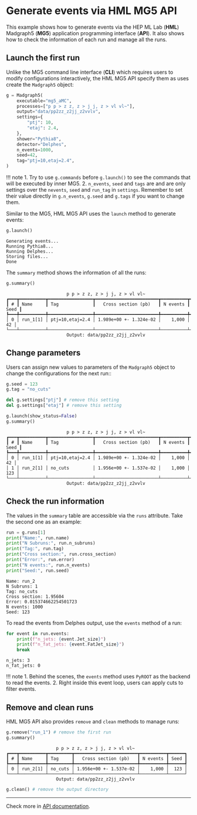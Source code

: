 # Generate events via HML MG5 API

This example shows how to generate events via the HEP ML Lab (**HML**) Madgraph5
(**MG5**) application programming interface (**API**). It also shows how to check the
information of each run and manage all the runs.

## Launch the first run

Unlike the MG5 command line interface (**CLI**) which requires users to modify
configurations interactively, the HML MG5 API specify them as uses create the
`Madgraph5` object:

``` py title="notebook.ipynb"
g = Madgraph5(
    executable="mg5_aMC",
    processes=["p p > z z, z > j j, z > vl vl~"],
    output="data/pp2zz_z2jj_z2vvlv",
    settings={
        "ptj": 10,
        "etaj": 2.4,
    },
    shower="Pythia8",
    detector="Delphes",
    n_events=1000,
    seed=42,
    tag="ptj=10,etaj=2.4",
)
```

!!! note
    1. Try to use `g.commands` before `g.launch()` to see the commands that will
        be executed by inner MG5.
    2. `n_events`, `seed` and `tags` are and are only settings over the
        `nevents`, `seed` and `run_tag` in `settings`. Remember to set their
        value directly in `g.n_events`, `g.seed` and `g.tags` if you want to
        change them.

Similar to the MG5, HML MG5 API uses the `launch` method to generate events: 

``` py title="notebook.ipynb"
g.launch()
```

<div class="result" markdown>

```
Generating events...
Running Pythia8...
Running Delphes...
Storing files...
Done
```

</div>

The `summary` method shows the information of all the runs:
    
``` py title="notebook.ipynb"
g.summary()
```

<div class="result" markdown>

```
                       p p > z z, z > j j, z > vl vl~                        
┏━━━┳━━━━━━━━━━┳━━━━━━━━━━━━━━━━━┳━━━━━━━━━━━━━━━━━━━━━━━━┳━━━━━━━━━━┳━━━━━━┓
┃ # ┃ Name     ┃ Tag             ┃   Cross section (pb)   ┃ N events ┃ Seed ┃
┡━━━╇━━━━━━━━━━╇━━━━━━━━━━━━━━━━━╇━━━━━━━━━━━━━━━━━━━━━━━━╇━━━━━━━━━━╇━━━━━━┩
│ 0 │ run_1[1] │ ptj=10,etaj=2.4 │ 1.989e+00 +- 1.324e-02 │    1,000 │   42 │
└───┴──────────┴─────────────────┴────────────────────────┴──────────┴──────┘
                       Output: data/pp2zz_z2jj_z2vvlv                        
```

</div>

## Change parameters

Users can assign new values to parameters of the `Madgraph5` object to change
the configurations for the next run::

``` py title="notebook.ipynb"
g.seed = 123
g.tag = "no_cuts"

del g.settings["ptj"] # remove this setting
del g.settings["etaj"] # remove this setting

g.launch(show_status=False)
g.summary()
```

<div class="result" markdown>

```
                       p p > z z, z > j j, z > vl vl~                        
┏━━━┳━━━━━━━━━━┳━━━━━━━━━━━━━━━━━┳━━━━━━━━━━━━━━━━━━━━━━━━┳━━━━━━━━━━┳━━━━━━┓
┃ # ┃ Name     ┃ Tag             ┃   Cross section (pb)   ┃ N events ┃ Seed ┃
┡━━━╇━━━━━━━━━━╇━━━━━━━━━━━━━━━━━╇━━━━━━━━━━━━━━━━━━━━━━━━╇━━━━━━━━━━╇━━━━━━┩
│ 0 │ run_1[1] │ ptj=10,etaj=2.4 │ 1.989e+00 +- 1.324e-02 │    1,000 │   42 │
│ 1 │ run_2[1] │ no_cuts         │ 1.956e+00 +- 1.537e-02 │    1,000 │  123 │
└───┴──────────┴─────────────────┴────────────────────────┴──────────┴──────┘
                       Output: data/pp2zz_z2jj_z2vvlv                        
```

</div>

## Check the run information

The values in the `summary` table are accessible via the `runs` attribute. Take
the second one as an example:

``` py title="notebook.ipynb"
run = g.runs[1]
print("Name:", run.name)
print("N Subruns:", run.n_subruns)
print("Tag:", run.tag)
print("Cross section:", run.cross_section)
print("Error:", run.error)
print("N events:", run.n_events)
print("Seed:", run.seed)
```

<div class="result" markdown>

```
Name: run_2
N Subruns: 1
Tag: no_cuts
Cross section: 1.95604
Error: 0.015374662254501723
N events: 1000
Seed: 123
```

</div>

To read the events from Delphes output, use the `events` method of a run:

``` py title="notebook.ipynb"
for event in run.events:
    print(f"n_jets: {event.Jet_size}")
    print(f"n_fat_jets: {event.FatJet_size}")
    break
```

<div class="result" markdown>

```
n_jets: 3
n_fat_jets: 0
```

</div>

!!! note
    1. Behind the scenes, the `events` method uses `PyROOT` as the backend to
    read the events.
    2. Right inside this event loop, users can apply cuts to filter events.

## Remove and clean runs

HML MG5 API also provides `remove` and `clean` methods to manage runs:

``` py title="notebook.ipynb"
g.remove("run_1") # remove the first run
g.summary()
```

<div class="result" markdown>

```
                   p p > z z, z > j j, z > vl vl~                    
┏━━━┳━━━━━━━━━━┳━━━━━━━━━┳━━━━━━━━━━━━━━━━━━━━━━━━┳━━━━━━━━━━┳━━━━━━┓
┃ # ┃ Name     ┃ Tag     ┃   Cross section (pb)   ┃ N events ┃ Seed ┃
┡━━━╇━━━━━━━━━━╇━━━━━━━━━╇━━━━━━━━━━━━━━━━━━━━━━━━╇━━━━━━━━━━╇━━━━━━┩
│ 0 │ run_2[1] │ no_cuts │ 1.956e+00 +- 1.537e-02 │    1,000 │  123 │
└───┴──────────┴─────────┴────────────────────────┴──────────┴──────┘
                   Output: data/pp2zz_z2jj_z2vvlv                    
```

</div>

``` py title="notebook.ipynb"
g.clean() # remove the output directory
```

---

Check more in [API documentation](../../api-reference/hml.generators#hml.generators.Madgraph5).
